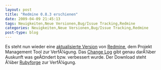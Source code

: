 ```yaml
---
layout: post
title: "Redmine 0.8.3 erschienen"
date: 2009-04-09 21:45:13
tags: Neuigkeiten,Neue Versionen,Bug/Issue Tracking,Redmine
categories: Neuigkeiten,Neue Versionen,Bug/Issue Tracking,Redmine
post-type: blog
---
```

Es steht nun wieder eine <a href="http://www.redmine.org/news/24">aktualisierte Version</a> von <a href="http://www.redmine.org">Redmine</a>, dem Projekt Management Tool zur VerfÃ¼gung. Das <a href="http://www.redmine.org/versions/show/9">Change Log</a> gibt genau darÃ¼ber Auskunft was geÃ¤ndert bzw. verbessert wurde.  Der Download steht Ã¼ber <a href="http://rubyforge.org/frs/?group_id=1850">Rubyforge</a> zur VerfÃ¼gung.